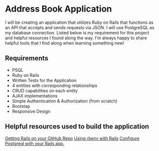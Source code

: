 # Address Book Application

I will be creating an application that utilizes Ruby on Rails that functions as an API that accepts and sends requests via JSON. I will use PostgreSQL as my database connection. Listed below is my requirement for this project and helpful resources I found along the way. I'm always happy to share helpful tools that I find along when learning something new! 

## Requirements 
- PSQL
- Ruby on Rails 
- Written Tests for the Application
- 4 entities with corresponding relationships
- CRUD capabilities on each entity
- AJAX implementations
- Simple Authentication & Authorization (from scratch)
- Bootstap
- Responsive Design 

## Helpful resources used to build the application
<a href="https://gist.github.com/startupstella/2520054" target="_blank">Getting Rails on your GitHub Repo</a>
<a href="https://www.digitalocean.com/community/tutorials/how-to-install-ruby-on-rails-with-rbenv-on-macos" target="_blank">Using rbenv with Rails</a>
<a href="https://www.digitalocean.com/community/tutorials/how-to-use-postgresql-with-your-ruby-on-rails-application-on-macos" target="_blank">Configure Postgreql with your Rails app.</a>



